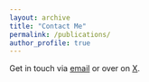 ```yaml
---
layout: archive
title: "Contact Me"
permalink: /publications/
author_profile: true
---
```


Get in touch via [email](mailto:j.m.wolstenholme@lboro.ac.uk) or over on [X](https://twitter.com/josh_NFM).
